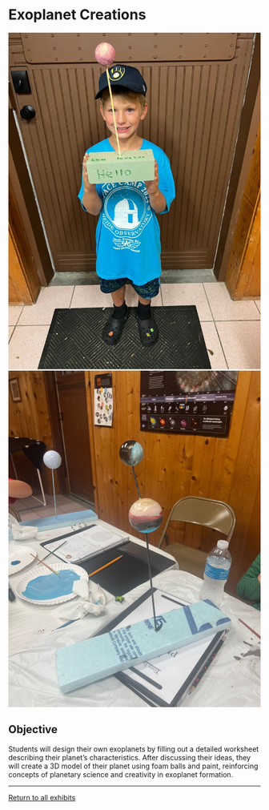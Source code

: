 # Exoplanet Creations
![Exoplanet Creations](../images/exoplanet.jpg)
![Exoplanet Creations](../images/exoplanet-2.jpg)
## Objective
Students will design their own exoplanets by filling out a detailed worksheet describing their planet’s characteristics. After discussing their ideas, they will create a 3D model of their planet using foam balls and paint, reinforcing concepts of planetary science and creativity in exoplanet formation.


---
[Return to all exhibits](../README.md)
